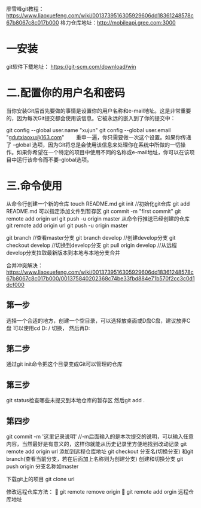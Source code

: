 廖雪峰git教程：https://www.liaoxuefeng.com/wiki/0013739516305929606dd18361248578c67b8067c8c017b000
格力仓库地址：http://mobileapi.gree.com:3000

#  一安装
git软件下载地址： https://git-scm.com/download/win


#  二.配置你的用户名和密码
当你安装Git后首先要做的事情是设置你的用户名称和e-mail地址。这是非常重要的，因为每次Git提交都会使用该信息。它被永远的嵌入到了你的提交中：

git config --global user.name "xujun"
git config --global user.email "gdutxiaoxu@163.com"
　　重申一遍，你只需要做一次这个设置。如果你传递了 –global 选项，因为Git将总是会使用该信息来处理你在系统中所做的一切操作。如果你希望在一个特定的项目中使用不同的名称或e-mail地址，你可以在该项目中运行该命令而不要–global选项。

#  三.命令使用
从命令行创建一个新的仓库
touch README.md
git init   //初始化git仓库
git add README.md   可以指定添加文件到暂存区
git commit -m "first commit"
git remote add origin url
git push -u origin master
从命令行推送已经创建的仓库
git remote add origin url
git push -u origin master

git branch //查看master分支
git branch develop //创建develop分支
git checkout develop //切换到develop分支
git pull origin develop //从远程develop分支拉取最新版本到本地与本地分支合并

合并冲突解决： https://www.liaoxuefeng.com/wiki/0013739516305929606dd18361248578c67b8067c8c017b000/001375840202368c74be33fbd884e71b570f2cc3c0d1dcf000

##  第一步
选择一个合适的地方，创建一个空目录，可以选择放桌面或D盘C盘，建议放非C盘   可以使用cd D: /  切换， 然后再D:
##  第二步
通过git init命令把这个目录变成Git可以管理的仓库
##  第三步
git status检查哪些未提交到本地仓库的暂存区
然后git add .
##  第四步
git commit -m '这里记录说明'  //-m后面输入的是本次提交的说明，可以输入任意内容，当然最好是有意义的，这样你就能从历史记录里方便地找到改动记录
git remote add origin  url   添加到远程仓库地址
git checkout 分支名(切换分支) 和git branch(查看当前分支，若在后面加上名称则为创建分支) 创建和切换分支
git push origin 分支名称如master


下载git上的项目
git clone url


修改远程仓库方法：
	git remote remove origin
	git remote add orgin  远程仓库地址




